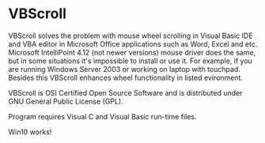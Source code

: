 # VBScroll

VBScroll solves the problem with mouse wheel scrolling in Visual Basic IDE and VBA editor in Microsoft Office applications such as Word, Excel and etc. Microsoft IntelliPoint 4.12 (not newer versions) mouse driver does the same, but in some situations it's impossible to install or use it. For example, if you are running Windows Server 2003 or working on laptop with touchpad. Besides this VBScroll enhances wheel functionality in listed evironment.

VBScroll is OSI Certified Open Source Software and is distributed under GNU General Public License (GPL).

Program requires Visual C and Visual Basic run-time files. 

Win10 works!
